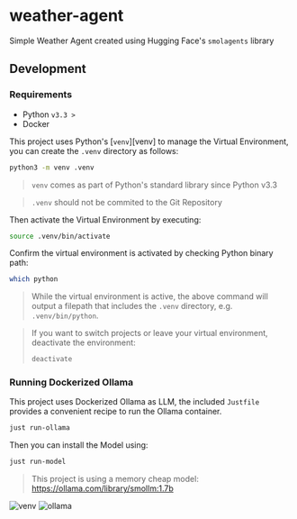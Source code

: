 # weather-agent
Simple Weather Agent created using Hugging Face's `smolagents` library

## Development

### Requirements

- Python `v3.3 >`
- Docker

This project uses Python's [`venv`][venv] to manage the Virtual Environment,
you can create the `.venv` directory as follows:

```bash
python3 -m venv .venv
```

> `venv` comes as part of Python's standard library since Python v3.3

> `.venv` should not be commited to the Git Repository

Then activate the Virtual Environment by executing:

```bash
source .venv/bin/activate
```

Confirm the virtual environment is activated by checking Python binary path:

```bash
which python
```

> While the virtual environment is active, the above command will output a filepath that includes the
> `.venv` directory, e.g. `.venv/bin/python`.

> If you want to switch projects or leave your virtual environment, deactivate the environment:
> ```bash
> deactivate
> ```

### Running Dockerized Ollama

This project uses Dockerized Ollama as LLM, the included `Justfile` provides a convenient recipe
to run the Ollama container.

```bash
just run-ollama
```

Then you can install the Model using:

```bash
just run-model
```

> This project is using a memory cheap model:
> https://ollama.com/library/smollm:1.7b

![venv](https://packaging.python.org/en/latest/guides/installing-using-pip-and-virtual-environments/)
![ollama](https://ollama.com/blog/ollama-is-now-available-as-an-official-docker-image)
